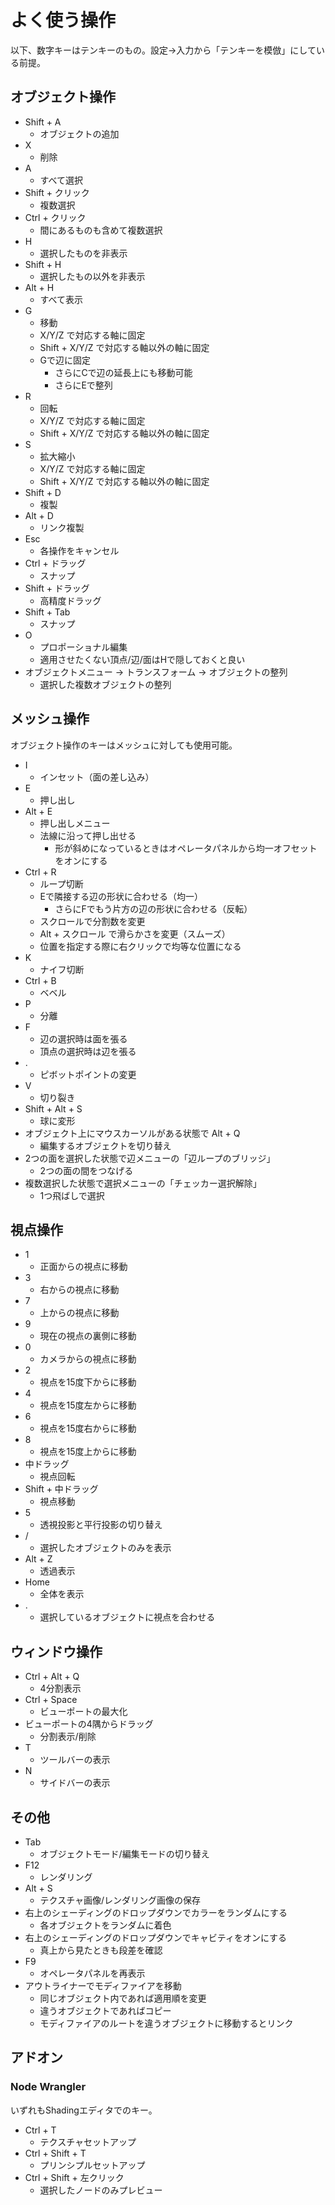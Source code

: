 # よく使う操作

以下、数字キーはテンキーのもの。設定→入力から「テンキーを模倣」にしている前提。


## オブジェクト操作

- Shift + A
    - オブジェクトの追加
- X
    - 削除
- A
    - すべて選択
- Shift + クリック
    - 複数選択
- Ctrl + クリック
    - 間にあるものも含めて複数選択
- H
    - 選択したものを非表示
- Shift + H
    - 選択したもの以外を非表示
- Alt + H
    - すべて表示
- G
    - 移動
    - X/Y/Z で対応する軸に固定
    - Shift + X/Y/Z で対応する軸以外の軸に固定
    - Gで辺に固定
        - さらにCで辺の延長上にも移動可能
        - さらにEで整列
- R
    - 回転
    - X/Y/Z で対応する軸に固定
    - Shift + X/Y/Z で対応する軸以外の軸に固定
- S
    - 拡大縮小
    - X/Y/Z で対応する軸に固定
    - Shift + X/Y/Z で対応する軸以外の軸に固定
- Shift + D
    - 複製
- Alt + D
    - リンク複製
- Esc
    - 各操作をキャンセル
- Ctrl + ドラッグ
    - スナップ
- Shift + ドラッグ
    - 高精度ドラッグ
- Shift + Tab
    - スナップ
- O
    - プロポーショナル編集
    - 適用させたくない頂点/辺/面はHで隠しておくと良い
- オブジェクトメニュー → トランスフォーム → オブジェクトの整列
    - 選択した複数オブジェクトの整列


## メッシュ操作

オブジェクト操作のキーはメッシュに対しても使用可能。

- I
    - インセット（面の差し込み）
- E
    - 押し出し
- Alt + E
    - 押し出しメニュー
    - 法線に沿って押し出せる
        - 形が斜めになっているときはオペレータパネルから均一オフセットをオンにする
- Ctrl + R
    - ループ切断
    - Eで隣接する辺の形状に合わせる（均一）
        - さらにFでもう片方の辺の形状に合わせる（反転）
    - スクロールで分割数を変更
    - Alt + スクロール で滑らかさを変更（スムーズ）
    - 位置を指定する際に右クリックで均等な位置になる
- K
    - ナイフ切断
- Ctrl + B
    - ベベル
- P
    - 分離
- F
    - 辺の選択時は面を張る
    - 頂点の選択時は辺を張る
- .
    - ピボットポイントの変更
- V
    - 切り裂き
- Shift + Alt + S
    - 球に変形
- オブジェクト上にマウスカーソルがある状態で Alt + Q
    - 編集するオブジェクトを切り替え
- 2つの面を選択した状態で辺メニューの「辺ループのブリッジ」
    - 2つの面の間をつなげる
- 複数選択した状態で選択メニューの「チェッカー選択解除」
    - 1つ飛ばしで選択


## 視点操作

- 1
    - 正面からの視点に移動
- 3
    - 右からの視点に移動
- 7
    - 上からの視点に移動
- 9
    - 現在の視点の裏側に移動
- 0
    - カメラからの視点に移動
- 2
    - 視点を15度下からに移動
- 4
    - 視点を15度左からに移動
- 6
    - 視点を15度右からに移動
- 8
    - 視点を15度上からに移動
- 中ドラッグ
    - 視点回転
- Shift + 中ドラッグ
    - 視点移動
- 5
    - 透視投影と平行投影の切り替え
- /
    - 選択したオブジェクトのみを表示
- Alt + Z
    - 透過表示
- Home
    - 全体を表示
- .
    - 選択しているオブジェクトに視点を合わせる


## ウィンドウ操作

- Ctrl + Alt + Q
    - 4分割表示
- Ctrl + Space
    - ビューポートの最大化
- ビューポートの4隅からドラッグ
    - 分割表示/削除
- T
    - ツールバーの表示
- N
    - サイドバーの表示


## その他

- Tab
    - オブジェクトモード/編集モードの切り替え
- F12
    - レンダリング
- Alt + S
    - テクスチャ画像/レンダリング画像の保存
- 右上のシェーディングのドロップダウンでカラーをランダムにする
    - 各オブジェクトをランダムに着色
- 右上のシェーディングのドロップダウンでキャビティをオンにする
    - 真上から見たときも段差を確認
- F9
    - オペレータパネルを再表示
- アウトライナーでモディファイアを移動
    - 同じオブジェクト内であれば適用順を変更
    - 違うオブジェクトであればコピー
    - モディファイアのルートを違うオブジェクトに移動するとリンク


## アドオン

### Node Wrangler

いずれもShadingエディタでのキー。

- Ctrl + T
    - テクスチャセットアップ
- Ctrl + Shift + T
    - プリンシプルセットアップ
- Ctrl + Shift + 左クリック
    - 選択したノードのみプレビュー
